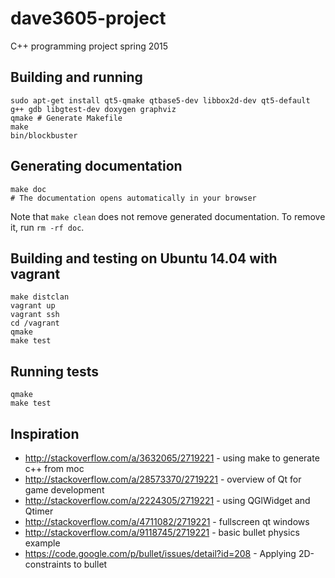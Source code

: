 # dave3605-project
C++ programming project spring 2015

## Building and running

```shell
sudo apt-get install qt5-qmake qtbase5-dev libbox2d-dev qt5-default g++ gdb libgtest-dev doxygen graphviz
qmake # Generate Makefile
make
bin/blockbuster
```

## Generating documentation

```shell
make doc
# The documentation opens automatically in your browser
```

Note that `make clean` does not remove generated documentation. To
remove it, run `rm -rf doc`.

## Building and testing on Ubuntu 14.04 with vagrant

```shell
make distclan
vagrant up
vagrant ssh
cd /vagrant
qmake
make test
```

## Running tests

```shell
qmake
make test
```

## Inspiration

* http://stackoverflow.com/a/3632065/2719221 - using make to generate c++ from moc
* http://stackoverflow.com/a/28573370/2719221 - overview of Qt for game development
* http://stackoverflow.com/a/2224305/2719221 - using QGlWidget and Qtimer
* http://stackoverflow.com/a/4711082/2719221 - fullscreen qt windows
* http://stackoverflow.com/a/9118745/2719221 - basic bullet physics example
* https://code.google.com/p/bullet/issues/detail?id=208 - Applying 2D-constraints to bullet
